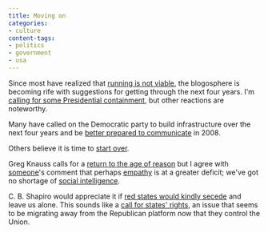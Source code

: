 ```yaml
---
title: Moving on
categories:
- culture
content-tags:
- politics
- government
- usa
---
```


Since most have realized that [running is not viable][1], the blogosphere is becoming rife with suggestions for getting through the next four years.  I'm [calling for some Presidential containment][2], but other reactions are noteworthy.

   [1]: /2004/11/04/the-red-scare.html
   [2]: /2004/11/05/can-we-have-some-checking-and-balancing-over-here.html

Many have called on the Democratic party to build infrastructure over the next four years and be [better prepared to communicate][3] in 2008.

   [3]: http://www.rockridgeinstitute.org/

Others believe it is time to [start over][4].

   [4]: http://thenextparty.blogspot.com/

Greg Knauss calls for a [return to the age of reason][5] but I agree with [someone][6]'s comment that perhaps [empathy][7] is at a greater deficit; we've got no shortage of [social intelligence][8].

   [5]: http://www.waxy.org/archive/2004/11/03/greg_kna.shtml
   [6]: http://compooter.org/
   [7]: http://samvak.tripod.com/empathy.html
   [8]: http://en.wikipedia.org/wiki/Machiavellian_intelligence

C. B. Shapiro would appreciate it if [red states would kindly secede][9] and leave us alone.  This sounds like a [call for states' rights][10], an issue that seems to be migrating away from the Republican platform now that they control the Union.

   [9]: http://www.boingboing.net/2004/11/04/my_modest_proposal_t.html
   [10]: http://www.andrewsullivan.com/index.php?dish_inc=archives/2004_10_31_dish_archive.html#109950616544439177
